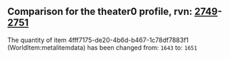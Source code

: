 ## Comparison for the theater0 profile, rvn: [2749](https://github.com/PRO100KatYT/FortniteProfileRevisions/tree/main/profiles/theater0/2749%20theater0.json)-[2751](https://github.com/PRO100KatYT/FortniteProfileRevisions/tree/main/profiles/theater0/2751%20theater0.json)

The quantity of item 4fff7175-de20-4b6d-b467-1c78df7883f1 (WorldItem:metalitemdata) has been changed from: `1643` to: `1651`
<br><br>
